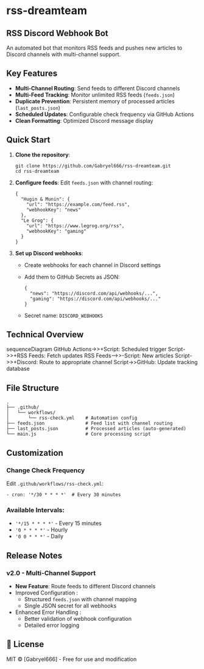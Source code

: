 # rss-dreamteam

## RSS Discord Webhook Bot

An automated bot that monitors RSS feeds and pushes new articles to Discord channels with multi-channel support.

## Key Features

- **Multi-Channel Routing**: Send feeds to different Discord channels
- **Multi-Feed Tracking**: Monitor unlimited RSS feeds (`feeds.json`)
- **Duplicate Prevention**: Persistent memory of processed articles (`last_posts.json`)
- **Scheduled Updates**: Configurable check frequency via GitHub Actions
- **Clean Formatting**: Optimized Discord message display

## Quick Start

1. **Clone the repository**:

   ```
   git clone https://github.com/Gabryel666/rss-dreamteam.git
   cd rss-dreamteam
   ```

2. **Configure feeds**:
    Edit `feeds.json` with channel routing:

   ```
   {
     "Hugin & Munin": {
       "url": "https://example.com/feed.rss",
       "webhookKey": "news"
     },
     "Le Grog": {
       "url": "https://www.legrog.org/rss",
       "webhookKey": "gaming"
     }
   }
   ```

3. **Set up Discord webhooks**:

   - Create webhooks for each channel in Discord settings

   - Add them to GitHub Secrets as JSON:

     ```
     {
       "news": "https://discord.com/api/webhooks/...",
       "gaming": "https://discord.com/api/webhooks/..."
     }
     ```

   - Secret name: `DISCORD_WEBHOOKS`

## Technical Overview

sequenceDiagram
    GitHub Actions->>+Script: Scheduled trigger
    Script->>+RSS Feeds: Fetch updates
    RSS Feeds-->>-Script: New articles
    Script->>+Discord: Route to appropriate channel
    Script->>GitHub: Update tracking database

## File Structure

```
.
├── .github/
│   └── workflows/
│       └── rss-check.yml    # Automation config
├── feeds.json               # Feed list with channel routing
├── last_posts.json          # Processed articles (auto-generated)
└── main.js                  # Core processing script
```

## Customization

### Change Check Frequency

Edit `.github/workflows/rss-check.yml`:

```
- cron: '*/30 * * * *'  # Every 30 minutes
```

### Available Intervals:

- `'*/15 * * * *'` - Every 15 minutes
- `'0 * * * *'` - Hourly
- `'0 0 * * *'` - Daily

## Release Notes

### v2.0 - Multi-Channel Support

- **New Feature**: Route feeds to different Discord channels
- Improved Configuration :
  - Structured `feeds.json` with channel mapping
  - Single JSON secret for all webhooks
- Enhanced Error Handling :
  - Better validation of webhook configuration
  - Detailed error logging

## 📄 License

MIT © [Gabryel666] - Free for use and modification
